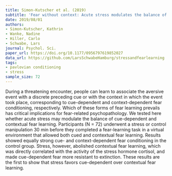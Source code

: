 ```yaml
---
title: Simon-Kutscher et al. (2019)
subtitle: 'Fear without context: Acute stress modulates the balance of cue-dependent and contextual fear learning'
date: 2019/08/01
authors:
- Simon-Kutscher, Kathrin
- Wanke, Nadine
- Hiller, Carlo
- Schwabe, Lars
journal: Psychol. Sci.
paper_url: https://doi.org/10.1177/0956797619852027
data_url: https://github.com/LarsSchwabeHamburg/stressandfearlearning
tags:
- pavlovian conditioning
- stress
sample_size: 72
---
```


During a threatening encounter, people can learn to associate the aversive event with a discrete preceding cue or with the context in which the event took place, corresponding to cue-dependent and context-dependent fear conditioning, respectively. Which of these forms of fear learning prevails has critical implications for fear-related psychopathology. We tested here whether acute stress may modulate the balance of cue-dependent and contextual fear learning. Participants (N = 72) underwent a stress or control manipulation 30 min before they completed a fear-learning task in a virtual environment that allowed both cued and contextual fear learning. Results showed equally strong cue- and context-dependent fear conditioning in the control group. Stress, however, abolished contextual fear learning, which was directly correlated with the activity of the stress hormone cortisol, and made cue-dependent fear more resistant to extinction. These results are the first to show that stress favors cue-dependent over contextual fear learning.
